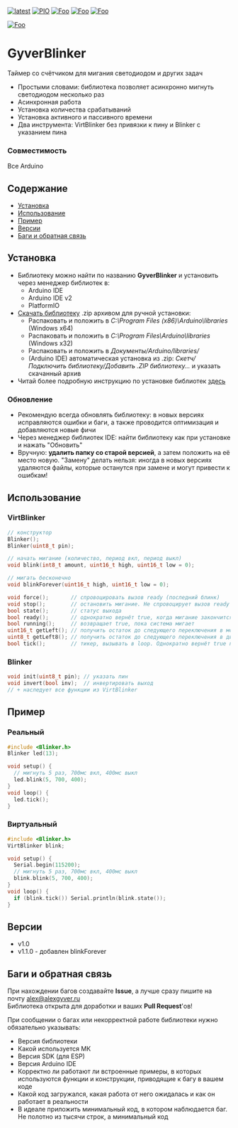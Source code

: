 [![latest](https://img.shields.io/github/v/release/GyverLibs/GyverBlinker.svg?color=brightgreen)](https://github.com/GyverLibs/GyverBlinker/releases/latest/download/GyverBlinker.zip)
[![PIO](https://badges.registry.platformio.org/packages/gyverlibs/library/GyverBlinker.svg)](https://registry.platformio.org/libraries/gyverlibs/GyverBlinker)
[![Foo](https://img.shields.io/badge/Website-AlexGyver.ru-blue.svg?style=flat-square)](https://alexgyver.ru/)
[![Foo](https://img.shields.io/badge/%E2%82%BD$%E2%82%AC%20%D0%9D%D0%B0%20%D0%BF%D0%B8%D0%B2%D0%BE-%D1%81%20%D1%80%D1%8B%D0%B1%D0%BA%D0%BE%D0%B9-orange.svg?style=flat-square)](https://alexgyver.ru/support_alex/)
[![Foo](https://img.shields.io/badge/README-ENGLISH-blueviolet.svg?style=flat-square)](https://github-com.translate.goog/GyverLibs/GyverBlinker?_x_tr_sl=ru&_x_tr_tl=en)  

[![Foo](https://img.shields.io/badge/ПОДПИСАТЬСЯ-НА%20ОБНОВЛЕНИЯ-brightgreen.svg?style=social&logo=telegram&color=blue)](https://t.me/GyverLibs)

# GyverBlinker
Таймер со счётчиком для мигания светодиодом и других задач
- Простыми словами: библиотека позволяет асинхронно мигнуть светодиодом несколько раз
- Асинхронная работа
- Установка количества срабатываний
- Установка активного и пассивного времени
- Два инструмента: VirtBlinker без привязки к пину и Blinker с указанием пина

### Совместимость
Все Arduino

## Содержание
- [Установка](#install)
- [Использование](#usage)
- [Пример](#example)
- [Версии](#versions)
- [Баги и обратная связь](#feedback)

<a id="install"></a>
## Установка
- Библиотеку можно найти по названию **GyverBlinker** и установить через менеджер библиотек в:
    - Arduino IDE
    - Arduino IDE v2
    - PlatformIO
- [Скачать библиотеку](https://github.com/GyverLibs/GyverBlinker/archive/refs/heads/main.zip) .zip архивом для ручной установки:
    - Распаковать и положить в *C:\Program Files (x86)\Arduino\libraries* (Windows x64)
    - Распаковать и положить в *C:\Program Files\Arduino\libraries* (Windows x32)
    - Распаковать и положить в *Документы/Arduino/libraries/*
    - (Arduino IDE) автоматическая установка из .zip: *Скетч/Подключить библиотеку/Добавить .ZIP библиотеку…* и указать скачанный архив
- Читай более подробную инструкцию по установке библиотек [здесь](https://alexgyver.ru/arduino-first/#%D0%A3%D1%81%D1%82%D0%B0%D0%BD%D0%BE%D0%B2%D0%BA%D0%B0_%D0%B1%D0%B8%D0%B1%D0%BB%D0%B8%D0%BE%D1%82%D0%B5%D0%BA)
### Обновление
- Рекомендую всегда обновлять библиотеку: в новых версиях исправляются ошибки и баги, а также проводится оптимизация и добавляются новые фичи
- Через менеджер библиотек IDE: найти библиотеку как при установке и нажать "Обновить"
- Вручную: **удалить папку со старой версией**, а затем положить на её место новую. "Замену" делать нельзя: иногда в новых версиях удаляются файлы, которые останутся при замене и могут привести к ошибкам!

<a id="usage"></a>

## Использование
### VirtBlinker
```cpp
// конструктор
Blinker();
Blinker(uint8_t pin);

// начать мигание (количество, период вкл, период выкл)
void blink(int8_t amount, uint16_t high, uint16_t low = 0);

// мигать бесконечно
void blinkForever(uint16_t high, uint16_t low = 0);

void force();       // спровоцировать вызов ready (последний блинк)
void stop();        // остановить мигание. Не спровоцирует вызов ready
bool state();       // статус выхода
bool ready();       // однократно вернёт true, когда мигание закончится
bool running();     // возвращает true, пока система мигает
uint16_t getLeft(); // получить остаток до следующего переключения в мс
uint8_t getLeft8(); // получить остаток до следующего переключения в диапазоне 0-255
bool tick();        // тикер, вызывать в loop. Однократно вернёт true при переключении состояния
```

### Blinker
```cpp
void init(uint8_t pin); // указать пин
void invert(bool inv);  // инвертировать выход
// + наследует все функции из VirtBlinker
```

<a id="example"></a>

## Пример
### Реальный
```cpp
#include <Blinker.h>
Blinker led(13);

void setup() {
  // мигнуть 5 раз, 700мс вкл, 400мс выкл
  led.blink(5, 700, 400);
}
void loop() {
  led.tick();
}
```

### Виртуальный
```cpp
#include <Blinker.h>
VirtBlinker blink;

void setup() {
  Serial.begin(115200);
  // мигнуть 5 раз, 700мс вкл, 400мс выкл
  blink.blink(5, 700, 400);
}
void loop() {
  if (blink.tick()) Serial.println(blink.state());
}
```

<a id="versions"></a>
## Версии
- v1.0
- v1.1.0 - добавлен blinkForever

<a id="feedback"></a>
## Баги и обратная связь
При нахождении багов создавайте **Issue**, а лучше сразу пишите на почту [alex@alexgyver.ru](mailto:alex@alexgyver.ru)  
Библиотека открыта для доработки и ваших **Pull Request**'ов!

При сообщении о багах или некорректной работе библиотеки нужно обязательно указывать:
- Версия библиотеки
- Какой используется МК
- Версия SDK (для ESP)
- Версия Arduino IDE
- Корректно ли работают ли встроенные примеры, в которых используются функции и конструкции, приводящие к багу в вашем коде
- Какой код загружался, какая работа от него ожидалась и как он работает в реальности
- В идеале приложить минимальный код, в котором наблюдается баг. Не полотно из тысячи строк, а минимальный код